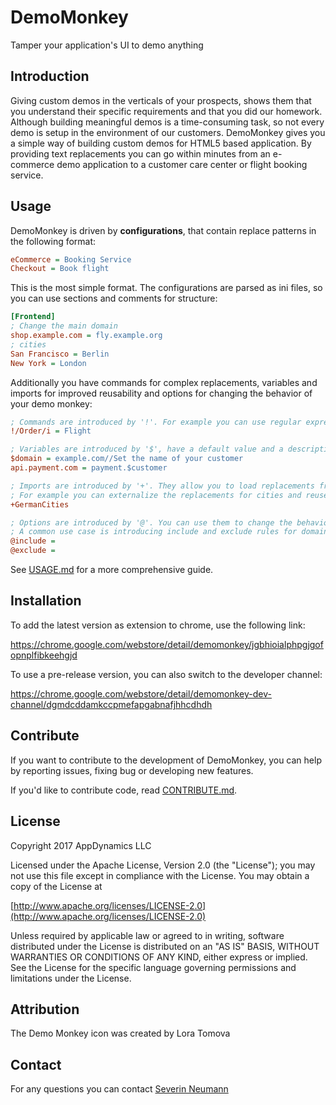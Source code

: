 # DemoMonkey

Tamper your application's UI to demo anything

## Introduction

Giving custom demos in the verticals of your prospects, shows them that you understand their specific requirements and
that you did our homework. Although building meaningful demos is a time-consuming task, so not every demo is setup in
the environment of our customers. DemoMonkey gives you a simple way of building custom demos for HTML5 based application.
By providing text replacements you can go within minutes from an e-commerce demo application to a customer care center or
flight booking service.

## Usage

DemoMonkey is driven by __configurations__, that contain replace patterns in the following format:

```ini
eCommerce = Booking Service
Checkout = Book flight
```

This is the most simple format. The configurations are parsed as ini files, so you can use sections and comments for structure:

```ini
[Frontend]
; Change the main domain
shop.example.com = fly.example.org
; cities
San Francisco = Berlin
New York = London
```

Additionally you have commands for complex replacements, variables and imports for improved reusability and options for
changing the behavior of your demo monkey:

```ini
; Commands are introduced by '!'. For example you can use regular expressions:
!/Order/i = Flight

; Variables are introduced by '$', have a default value and a description
$domain = example.com//Set the name of your customer
api.payment.com = payment.$customer

; Imports are introduced by '+'. They allow you to load replacements from other configurations.
; For example you can externalize the replacements for cities and reuse it over and over again.
+GermanCities

; Options are introduced by '@'. You can use them to change the behavior of tampermonkey.
; A common use case is introducing include and exclude rules for domains:
@include =
@exclude =
```

See [USAGE.md](USAGE.md) for a more comprehensive guide.

## Installation

To add the latest version as extension to chrome, use the following link:

<https://chrome.google.com/webstore/detail/demomonkey/jgbhioialphpgjgofopnplfibkeehgjd>

To use a pre-release version, you can also switch to the developer channel:

<https://chrome.google.com/webstore/detail/demomonkey-dev-channel/dgmdcddamkccpmefapgabnafjhhcdhdh>

## Contribute

If you want to contribute to the development of DemoMonkey, you can help by reporting issues, fixing bug or developing
new features.

If you'd like to contribute code, read [CONTRIBUTE.md](CONTRIBUTE.md).

## License

Copyright 2017 AppDynamics LLC

Licensed under the Apache License, Version 2.0 (the "License"); you may not use this file except in compliance with the License.
You may obtain a copy of the License at

[http://www.apache.org/licenses/LICENSE-2.0](http://www.apache.org/licenses/LICENSE-2.0)

Unless required by applicable law or agreed to in writing, software distributed under the License is distributed on an
"AS IS" BASIS, WITHOUT WARRANTIES OR CONDITIONS OF ANY KIND, either express or implied.
See the License for the specific language governing permissions and limitations under the License.

## Attribution

The Demo Monkey icon was created by Lora Tomova

## Contact

For any questions you can contact [Severin Neumann](https://github.com/svrnm)